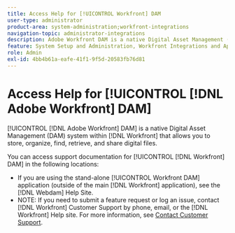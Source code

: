 ```yaml
---
title: Access Help for [!UICONTROL Workfront] DAM
user-type: administrator
product-area: system-administration;workfront-integrations
navigation-topic: administrator-integrations
description: Adobe Workfront DAM is a native Digital Asset Management (DAM) system within Workfront that allows you to store, organize, find, retrieve, and share digital files.
feature: System Setup and Administration, Workfront Integrations and Apps
role: Admin
exl-id: 4bb4b61a-eafe-41f1-9f5d-20583fb76d81
---
```

# Access Help for [!UICONTROL [!DNL Adobe Workfront] DAM]

[!UICONTROL [!DNL Adobe Workfront] DAM] is a native Digital Asset Management (DAM) system within [!DNL Workfront] that allows you to store, organize, find, retrieve, and share digital files.

You can access support documentation for [!UICONTROL [!DNL Workfront] DAM]  in the following locations:

* If you are using the stand-alone [!UICONTROL Workfront DAM] application (outside of the main [!DNL Workfront] application), see the [!DNL Webdam] Help Site.
* NOTE: If you need to submit a feature request or log an issue, contact [!DNL Workfront] Customer Support by phone, email, or the [!DNL Workfront] Help site. For more information, see [Contact Customer Support](../../workfront-basics/tips-tricks-and-troubleshooting/contact-customer-support.md).

